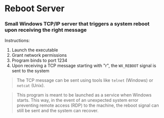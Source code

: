 # Reboot Server
### Small Windows TCP/IP server that triggers a system reboot upon receiving the right message

Instructions:
 1. Launch the executable
 1. Grant network permissions
 1. Program binds to port 1234
 1. Upon receiving a TCP message starting with "r", the `WX_REBOOT` signal is sent to the system

> The TCP message can be sent using tools like `telnet` (Windows) or `netcat` (Unix).

> This program is meant to be launched as a service when Windows starts. This way, in the event of an unexpected system error preventing remote access (RDP) to the machine, the reboot signal can still be sent and the system can recover.
